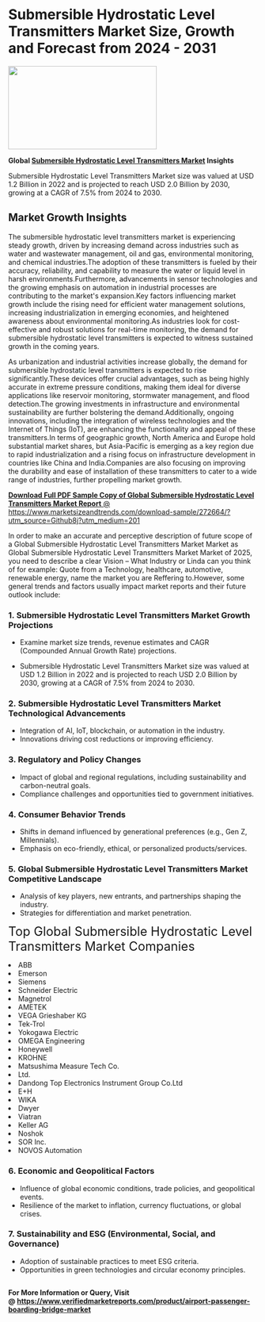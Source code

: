 <H1>Submersible Hydrostatic Level Transmitters Market Size, Growth and Forecast from 2024 - 2031</H1><img class="aligncenter size-medium wp-image-584254" src="https://thirdeyenews.in/wp-content/uploads/2024/09/Global-Market-Research-300x168.jpeg" alt="" width="300" height="168" /><p><strong>Global&nbsp;<a href="https://www.marketsizeandtrends.com/download-sample/272664/?utm_source=Github8j?utm_medium=201">Submersible Hydrostatic Level Transmitters Market</a> Insights</strong></p><p>Submersible Hydrostatic Level Transmitters Market size was valued at USD 1.2 Billion in 2022 and is projected to reach USD 2.0 Billion by 2030, growing at a CAGR of 7.5% from 2024 to 2030.</p><p><h2>Market Growth Insights</h2> <p>The submersible hydrostatic level transmitters market is experiencing steady growth, driven by increasing demand across industries such as water and wastewater management, oil and gas, environmental monitoring, and chemical industries.The adoption of these transmitters is fueled by their accuracy, reliability, and capability to measure the water or liquid level in harsh environments.Furthermore, advancements in sensor technologies and the growing emphasis on automation in industrial processes are contributing to the market's expansion.Key factors influencing market growth include the rising need for efficient water management solutions, increasing industrialization in emerging economies, and heightened awareness about environmental monitoring.As industries look for cost-effective and robust solutions for real-time monitoring, the demand for submersible hydrostatic level transmitters is expected to witness sustained growth in the coming years.</p> <p><a href="#" class="sample-download"></a></p> <p>As urbanization and industrial activities increase globally, the demand for submersible hydrostatic level transmitters is expected to rise significantly.These devices offer crucial advantages, such as being highly accurate in extreme pressure conditions, making them ideal for diverse applications like reservoir monitoring, stormwater management, and flood detection.The growing investments in infrastructure and environmental sustainability are further bolstering the demand.Additionally, ongoing innovations, including the integration of wireless technologies and the Internet of Things (IoT), are enhancing the functionality and appeal of these transmitters.In terms of geographic growth, North America and Europe hold substantial market shares, but Asia-Pacific is emerging as a key region due to rapid industrialization and a rising focus on infrastructure development in countries like China and India.Companies are also focusing on improving the durability and ease of installation of these transmitters to cater to a wide range of industries, further propelling market growth.</p> <p><a href="#" class="more-info"></p><p><span class=""><strong>Download Full PDF Sample Copy of Global Submersible Hydrostatic Level Transmitters Market Report</strong> @ <a href="https://www.marketsizeandtrends.com/download-sample/272664/?utm_source=Github8j?utm_medium=201" target="_blank">https://www.marketsizeandtrends.com/download-sample/272664/?utm_source=Github8j?utm_medium=201</a></span></p><p>In order to make an accurate and perceptive description of future scope of a Global&nbsp;Submersible Hydrostatic Level Transmitters Market Market as Global&nbsp;Submersible Hydrostatic Level Transmitters Market Market of 2025, you need to describe a clear Vision &ndash; What Industry or Linda can you think of for example: Quote from a Technology, healthcare, automotive, renewable energy, name the market you are Reffering to.However, some general trends and factors usually impact market reports and their future outlook include:</p><h3>1.&nbsp;<strong>Submersible Hydrostatic Level Transmitters Market Growth Projections</strong></h3><ul><li>Examine market size trends, revenue estimates and CAGR (Compounded Annual Growth Rate) projections.</li><li><p>Submersible Hydrostatic Level Transmitters Market size was valued at USD 1.2 Billion in 2022 and is projected to reach USD 2.0 Billion by 2030, growing at a CAGR of 7.5% from 2024 to 2030.</p></li></ul><h3>2.&nbsp;<strong>Submersible Hydrostatic Level Transmitters Market Technological Advancements</strong></h3><ul><li>Integration of AI, IoT, blockchain, or automation in the industry.</li><li>Innovations driving cost reductions or improving efficiency.</li></ul><h3>3.&nbsp;<strong>Regulatory and Policy Changes</strong></h3><ul><li>Impact of global and regional regulations, including sustainability and carbon-neutral goals.</li><li>Compliance challenges and opportunities tied to government initiatives.</li></ul><h3>4.&nbsp;<strong>Consumer Behavior Trends</strong></h3><ul><li>Shifts in demand influenced by generational preferences (e.g., Gen Z, Millennials).</li><li>Emphasis on eco-friendly, ethical, or personalized products/services.</li></ul><h3>5.&nbsp;<strong>Global Submersible Hydrostatic Level Transmitters Market Competitive Landscape</strong></h3><ul><li>Analysis of key players, new entrants, and partnerships shaping the industry.</li><li>Strategies for differentiation and market penetration.</li></ul><p data-pm-slice="1 1 []"><span style="color: inherit; font-family: inherit; font-size: 25px;">Top Global Submersible Hydrostatic Level Transmitters Market Companies</span></p><div class="" data-test-id=""><p><li>ABB</li><li> Emerson</li><li> Siemens</li><li> Schneider Electric</li><li> Magnetrol</li><li> AMETEK</li><li> VEGA Grieshaber KG</li><li> Tek-Trol</li><li> Yokogawa Electric</li><li> OMEGA Engineering</li><li> Honeywell</li><li> KROHNE</li><li> Matsushima Measure Tech Co.</li><li> Ltd.</li><li> Dandong Top Electronics Instrument Group Co.Ltd</li><li> E+H</li><li> WIKA</li><li> Dwyer</li><li> Viatran</li><li> Keller AG</li><li> Noshok</li><li> SOR Inc.</li><li> NOVOS Automation</li></p></div><h3>6.&nbsp;<strong>Economic and Geopolitical Factors</strong></h3><ul><li>Influence of global economic conditions, trade policies, and geopolitical events.</li><li>Resilience of the market to inflation, currency fluctuations, or global crises.</li></ul><h3>7.&nbsp;<strong>Sustainability and ESG (Environmental, Social, and Governance)</strong></h3><ul><li>Adoption of sustainable practices to meet ESG criteria.</li><li>Opportunities in green technologies and circular economy principles.</li></ul><h2><strong style="font-size: 14px;">For More Information or Query, Visit @&nbsp;</strong><a style="background-color: #ffffff; font-size: 14px;" href="https://www.marketsizeandtrends.com/report/submersible-hydrostatic-level-transmitters-market/" target="_blank">https://www.verifiedmarketreports.com/product/airport-passenger-boarding-bridge-market</a></h2>